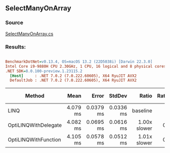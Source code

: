 ﻿## SelectManyOnArray

### Source
[SelectManyOnArray.cs](../../src/OptiLinq.Benchmark/SelectManyOnArray.cs)

### Results:
``` ini

BenchmarkDotNet=v0.13.4, OS=macOS 13.2 (22D5038i) [Darwin 22.3.0]
Intel Core i9-9880H CPU 2.30GHz, 1 CPU, 16 logical and 8 physical cores
.NET SDK=8.0.100-preview.1.23115.2
  [Host]     : .NET 7.0.2 (7.0.222.60605), X64 RyuJIT AVX2
  DefaultJob : .NET 7.0.2 (7.0.222.60605), X64 RyuJIT AVX2


```
|               Method |     Mean |     Error |    StdDev |        Ratio | RatioSD | Allocated | Alloc Ratio |
|--------------------- |---------:|----------:|----------:|-------------:|--------:|----------:|------------:|
|                 LINQ | 4.079 ms | 0.0379 ms | 0.0336 ms |     baseline |         |  31.32 KB |             |
| OptiLINQWithDelegate | 4.082 ms | 0.0695 ms | 0.0616 ms | 1.00x slower |   0.02x |  31.26 KB |  1.00x less |
| OptiLINQWithFunction | 4.105 ms | 0.0578 ms | 0.0512 ms | 1.01x slower |   0.02x |  31.26 KB |  1.00x less |
